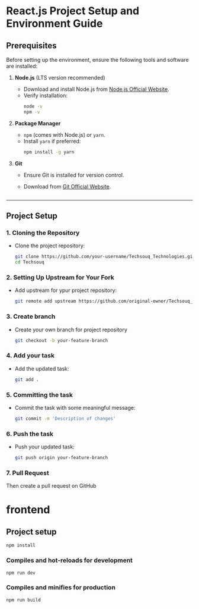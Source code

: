 # React.js Project Setup and Environment Guide

## Prerequisites

Before setting up the environment, ensure the following tools and software are installed:

1. **Node.js** (LTS version recommended)

   - Download and install Node.js from [Node.js Official Website](https://nodejs.org/).
   - Verify installation:
     ```bash
     node -v
     npm -v
     ```

2. **Package Manager**

   - `npm` (comes with Node.js) or `yarn`.
   - Install `yarn` if preferred:
     ```bash
     npm install -g yarn
     ```

3. **Git**

   - Ensure Git is installed for version control.
   - Download from [Git Official Website](https://git-scm.com/).

     ```

     ```

---

## Project Setup

### 1. Cloning the Repository

- Clone the project repository:
  ```bash
  git clone https://github.com/your-username/Techsouq_Technologies.git
  cd Techsouq       
  ```

### 2. Setting Up Upstream for Your Fork

- Add upstream for ypur project repository:
  ```bash
  git remote add upstream https://github.com/original-owner/Techsouq_Technologies.git
  ```

### 3. Create branch

- Create your own branch for project repository
  ```bash
  git checkout -b your-feature-branch
  ```

### 4. Add your task

- Add the updated task:
  ```bash
  git add .
  ```

### 5. Committing the task

- Commit the task with some meaningful message:
  ```bash
  git commit -m 'Description of changes'
  ```

### 6. Push the task

- Push your updated task:
  ```bash
  git push origin your-feature-branch
  ```

### 7. Pull Request

Then create a pull request on GitHub

# frontend

## Project setup

```
npm install
```

### Compiles and hot-reloads for development

```
npm run dev
```

### Compiles and minifies for production

```
npm run build
```
